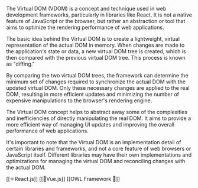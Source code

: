 The Virtual DOM (VDOM) is a concept and technique used in web development frameworks, particularly in libraries like React. 
It is not a native feature of JavaScript or the browser, but rather an abstraction or tool that aims to optimize the rendering performance of web applications.

The basic idea behind the Virtual DOM is to create a lightweight, virtual representation of the actual DOM in memory. 
When changes are made to the application's state or data, a new virtual DOM tree is created, which is then compared with the previous virtual DOM tree. This process is known as "diffing."

By comparing the two virtual DOM trees, the framework can determine the minimum set of changes required to synchronize the actual DOM with the updated virtual DOM. 
Only these necessary changes are applied to the real DOM, resulting in more efficient updates and minimizing the number of expensive manipulations to the browser's rendering engine.

The Virtual DOM concept helps to abstract away some of the complexities and inefficiencies of directly manipulating the real DOM. 
It aims to provide a more efficient way of managing UI updates and improving the overall performance of web applications.

It's important to note that the Virtual DOM is an implementation detail of certain libraries and frameworks, and not a core feature of web browsers or JavaScript itself. 
Different libraries may have their own implementations and optimizations for managing the virtual DOM and reconciling changes with the actual DOM.

[[⚛️React.js]]
[[🖖Vue.js]]
[[OWL Framework 🦉]]
